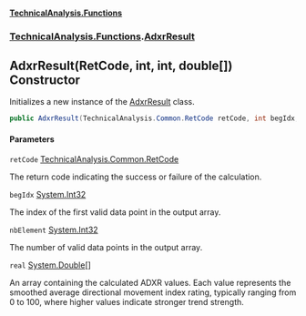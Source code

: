 #### [TechnicalAnalysis\.Functions](Atypical.TechnicalAnalysis.Functions.md 'Atypical\.TechnicalAnalysis\.Functions')
### [TechnicalAnalysis\.Functions](Atypical.TechnicalAnalysis.Functions.md#TechnicalAnalysis.Functions 'TechnicalAnalysis\.Functions').[AdxrResult](AdxrResult.md 'TechnicalAnalysis\.Functions\.AdxrResult')

## AdxrResult\(RetCode, int, int, double\[\]\) Constructor

Initializes a new instance of the [AdxrResult](AdxrResult.md 'TechnicalAnalysis\.Functions\.AdxrResult') class\.

```csharp
public AdxrResult(TechnicalAnalysis.Common.RetCode retCode, int begIdx, int nbElement, double[] real);
```
#### Parameters

<a name='TechnicalAnalysis.Functions.AdxrResult.AdxrResult(TechnicalAnalysis.Common.RetCode,int,int,double[]).retCode'></a>

`retCode` [TechnicalAnalysis\.Common\.RetCode](https://docs.microsoft.com/en-us/dotnet/api/TechnicalAnalysis.Common.RetCode 'TechnicalAnalysis\.Common\.RetCode')

The return code indicating the success or failure of the calculation\.

<a name='TechnicalAnalysis.Functions.AdxrResult.AdxrResult(TechnicalAnalysis.Common.RetCode,int,int,double[]).begIdx'></a>

`begIdx` [System\.Int32](https://docs.microsoft.com/en-us/dotnet/api/System.Int32 'System\.Int32')

The index of the first valid data point in the output array\.

<a name='TechnicalAnalysis.Functions.AdxrResult.AdxrResult(TechnicalAnalysis.Common.RetCode,int,int,double[]).nbElement'></a>

`nbElement` [System\.Int32](https://docs.microsoft.com/en-us/dotnet/api/System.Int32 'System\.Int32')

The number of valid data points in the output array\.

<a name='TechnicalAnalysis.Functions.AdxrResult.AdxrResult(TechnicalAnalysis.Common.RetCode,int,int,double[]).real'></a>

`real` [System\.Double](https://docs.microsoft.com/en-us/dotnet/api/System.Double 'System\.Double')[\[\]](https://docs.microsoft.com/en-us/dotnet/api/System.Array 'System\.Array')

An array containing the calculated ADXR values\. Each value represents
            the smoothed average directional movement index rating, typically ranging from 0 to 100,
            where higher values indicate stronger trend strength\.
